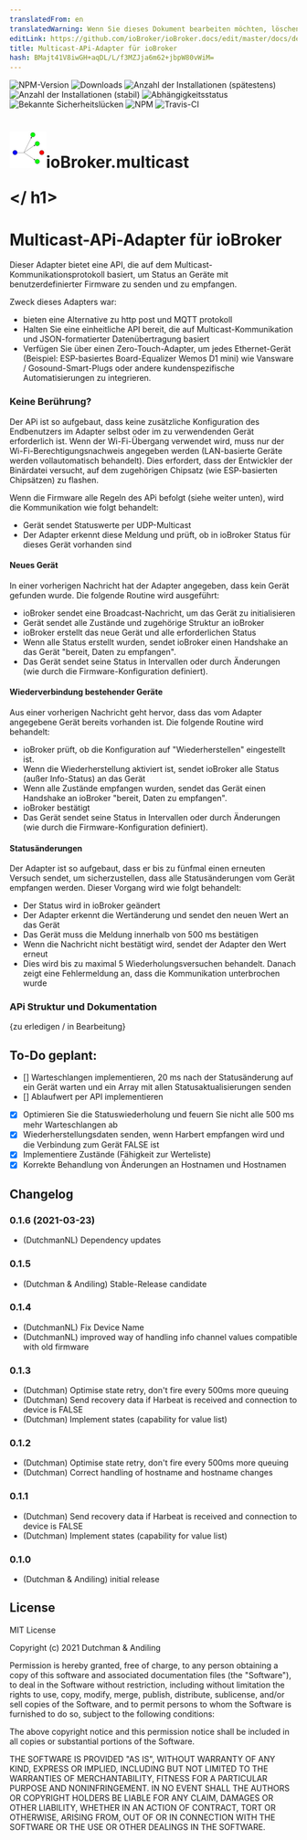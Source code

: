 ```yaml
---
translatedFrom: en
translatedWarning: Wenn Sie dieses Dokument bearbeiten möchten, löschen Sie bitte das Feld "translationsFrom". Andernfalls wird dieses Dokument automatisch erneut übersetzt
editLink: https://github.com/ioBroker/ioBroker.docs/edit/master/docs/de/adapterref/iobroker.multicast/README.md
title: Multicast-APi-Adapter für ioBroker
hash: BMajt41V8iwGH+aqDL/L/f3MZJja6m62+jbpW80vWiM=
---
```

![NPM-Version](http://img.shields.io/npm/v/iobroker.multicast.svg)
![Downloads](https://img.shields.io/npm/dm/iobroker.multicast.svg)
![Anzahl der Installationen (spätestens)](http://iobroker.live/badges/multicast-installed.svg)
![Anzahl der Installationen (stabil)](http://iobroker.live/badges/multicast-stable.svg)
![Abhängigkeitsstatus](https://img.shields.io/david/DrozmotiX/ioBroker.multicast.svg)
![Bekannte Sicherheitslücken](https://snyk.io/test/github/DrozmotiX/ioBroker.multicast/badge.svg)
![NPM](https://nodei.co/npm/ioBroker.multicast.png?downloads=true)
![Travis-CI](http://img.shields.io/travis/DrozmotiX/ioBroker.multicast/master.svg)

<h1>

<img  src="admin/multicast.png"  width="64" alt=""/>ioBroker.multicast

</ h1>

# Multicast-APi-Adapter für ioBroker
Dieser Adapter bietet eine API, die auf dem Multicast-Kommunikationsprotokoll basiert, um Status an Geräte mit benutzerdefinierter Firmware zu senden und zu empfangen.

Zweck dieses Adapters war:

* bieten eine Alternative zu http post und MQTT protokoll
* Halten Sie eine einheitliche API bereit, die auf Multicast-Kommunikation und JSON-formatierter Datenübertragung basiert
* Verfügen Sie über einen Zero-Touch-Adapter, um jedes Ethernet-Gerät (Beispiel: ESP-basiertes Board-Equalizer Wemos D1 mini) wie Vansware / Gosound-Smart-Plugs oder andere kundenspezifische Automatisierungen zu integrieren.

### Keine Berührung?
Der APi ist so aufgebaut, dass keine zusätzliche Konfiguration des Endbenutzers im Adapter selbst oder im zu verwendenden Gerät erforderlich ist.
Wenn der Wi-Fi-Übergang verwendet wird, muss nur der Wi-Fi-Berechtigungsnachweis angegeben werden (LAN-basierte Geräte werden vollautomatisch behandelt).
Dies erfordert, dass der Entwickler der Binärdatei versucht, auf dem zugehörigen Chipsatz (wie ESP-basierten Chipsätzen) zu flashen.

Wenn die Firmware alle Regeln des APi befolgt (siehe weiter unten), wird die Kommunikation wie folgt behandelt:

* Gerät sendet Statuswerte per UDP-Multicast
* Der Adapter erkennt diese Meldung und prüft, ob in ioBroker Status für dieses Gerät vorhanden sind

#### Neues Gerät
In einer vorherigen Nachricht hat der Adapter angegeben, dass kein Gerät gefunden wurde. Die folgende Routine wird ausgeführt:

* ioBroker sendet eine Broadcast-Nachricht, um das Gerät zu initialisieren
* Gerät sendet alle Zustände und zugehörige Struktur an ioBroker
* ioBroker erstellt das neue Gerät und alle erforderlichen Status
* Wenn alle Status erstellt wurden, sendet ioBroker einen Handshake an das Gerät "bereit, Daten zu empfangen".
* Das Gerät sendet seine Status in Intervallen oder durch Änderungen (wie durch die Firmware-Konfiguration definiert).

#### Wiederverbindung bestehender Geräte
Aus einer vorherigen Nachricht geht hervor, dass das vom Adapter angegebene Gerät bereits vorhanden ist. Die folgende Routine wird behandelt:

* ioBroker prüft, ob die Konfiguration auf "Wiederherstellen" eingestellt ist.
* Wenn die Wiederherstellung aktiviert ist, sendet ioBroker alle Status (außer Info-Status) an das Gerät
* Wenn alle Zustände empfangen wurden, sendet das Gerät einen Handshake an ioBroker "bereit, Daten zu empfangen".
* ioBroker bestätigt
* Das Gerät sendet seine Status in Intervallen oder durch Änderungen (wie durch die Firmware-Konfiguration definiert).

#### Statusänderungen
Der Adapter ist so aufgebaut, dass er bis zu fünfmal einen erneuten Versuch sendet, um sicherzustellen, dass alle Statusänderungen vom Gerät empfangen werden. Dieser Vorgang wird wie folgt behandelt:

* Der Status wird in ioBroker geändert
* Der Adapter erkennt die Wertänderung und sendet den neuen Wert an das Gerät
* Das Gerät muss die Meldung innerhalb von 500 ms bestätigen
* Wenn die Nachricht nicht bestätigt wird, sendet der Adapter den Wert erneut
* Dies wird bis zu maximal 5 Wiederholungsversuchen behandelt. Danach zeigt eine Fehlermeldung an, dass die Kommunikation unterbrochen wurde

### APi Struktur und Dokumentation
{zu erledigen / in Bearbeitung}

## To-Do geplant:
* [] Warteschlangen implementieren, 20 ms nach der Statusänderung auf ein Gerät warten und ein Array mit allen Statusaktualisierungen senden
* [] Ablaufwert per API implementieren
* [x] Optimieren Sie die Statuswiederholung und feuern Sie nicht alle 500 ms mehr Warteschlangen ab
* [x] Wiederherstellungsdaten senden, wenn Harbert empfangen wird und die Verbindung zum Gerät FALSE ist
* [x] Implementiere Zustände (Fähigkeit zur Werteliste)
* [x] Korrekte Behandlung von Änderungen an Hostnamen und Hostnamen

## Changelog
<!--
    Placeholder for the next version (at the beginning of the line):
    ### __WORK IN PROGRESS__
-->

### 0.1.6 (2021-03-23)
* (DutchmanNL) Dependency updates

### 0.1.5
* (Dutchman & Andiling) Stable-Release candidate

### 0.1.4
* (DutchmanNL) Fix Device Name
* (DutchmanNL) improved way of handling info channel values compatible with old firmware

### 0.1.3
* (Dutchman) Optimise state retry, don't fire every 500ms more queuing
* (Dutchman) Send recovery data if Harbeat is received and connection to device is FALSE
* (Dutchman) Implement states (capability for value list)

### 0.1.2
* (Dutchman) Optimise state retry, don't fire every 500ms more queuing
* (Dutchman) Correct handling of hostname and hostname changes

### 0.1.1
* (Dutchman) Send recovery data if Harbeat is received and connection to device is FALSE
* (Dutchman) Implement states (capability for value list)

### 0.1.0

* (Dutchman & Andiling) initial release

## License

MIT License

Copyright (c) 2021 Dutchman & Andiling

Permission is hereby granted, free of charge, to any person obtaining a copy
of this software and associated documentation files (the "Software"), to deal
in the Software without restriction, including without limitation the rights
to use, copy, modify, merge, publish, distribute, sublicense, and/or sell
copies of the Software, and to permit persons to whom the Software is
furnished to do so, subject to the following conditions:

The above copyright notice and this permission notice shall be included in all
copies or substantial portions of the Software.

THE SOFTWARE IS PROVIDED "AS IS", WITHOUT WARRANTY OF ANY KIND, EXPRESS OR
IMPLIED, INCLUDING BUT NOT LIMITED TO THE WARRANTIES OF MERCHANTABILITY,
FITNESS FOR A PARTICULAR PURPOSE AND NONINFRINGEMENT. IN NO EVENT SHALL THE
AUTHORS OR COPYRIGHT HOLDERS BE LIABLE FOR ANY CLAIM, DAMAGES OR OTHER
LIABILITY, WHETHER IN AN ACTION OF CONTRACT, TORT OR OTHERWISE, ARISING FROM,
OUT OF OR IN CONNECTION WITH THE SOFTWARE OR THE USE OR OTHER DEALINGS IN THE
SOFTWARE.